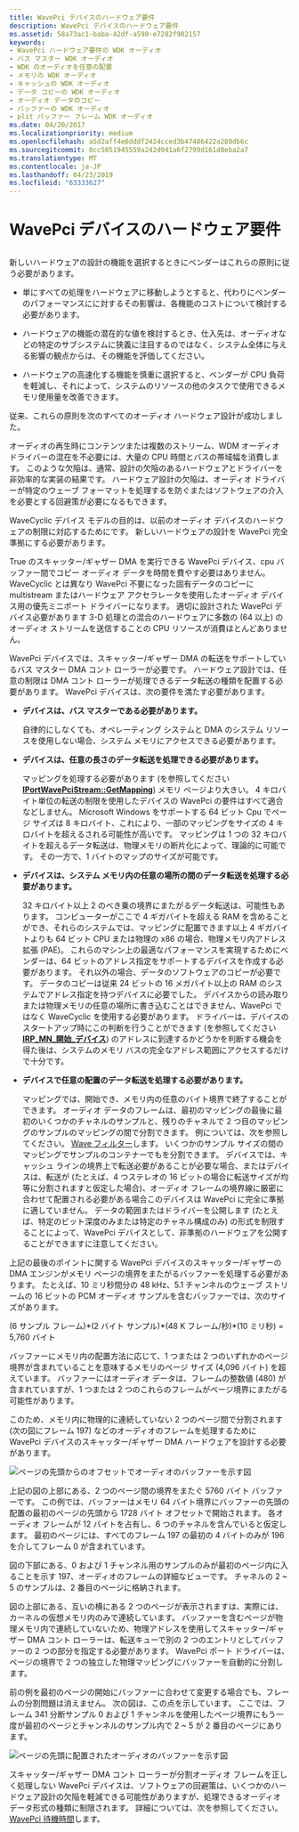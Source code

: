 ```yaml
---
title: WavePci デバイスのハードウェア要件
description: WavePci デバイスのハードウェア要件
ms.assetid: 58a73ac1-baba-42df-a590-e7282f902157
keywords:
- WavePci ハードウェア要件の WDK オーディオ
- バス マスター WDK オーディオ
- WDK のオーディオを任意の配置
- メモリの WDK オーディオ
- キャッシュの WDK オーディオ
- データ コピーの WDK オーディオ
- オーディオ データのコピー
- バッファーの WDK オーディオ
- plit バッファー フレーム WDK オーディオ
ms.date: 04/20/2017
ms.localizationpriority: medium
ms.openlocfilehash: a5d2aff4e6dddf2424cced3b47486422a289db6c
ms.sourcegitcommit: 0cc5051945559a242d941a6f2799d161d8eba2a7
ms.translationtype: MT
ms.contentlocale: ja-JP
ms.lasthandoff: 04/23/2019
ms.locfileid: "63333627"
---
```

# <a name="hardware-requirements-for-wavepci-devices"></a>WavePci デバイスのハードウェア要件


## <span id="hardware_requirements_for_wavepci_devices"></span><span id="HARDWARE_REQUIREMENTS_FOR_WAVEPCI_DEVICES"></span>


新しいハードウェアの設計の機能を選択するときにベンダーはこれらの原則に従う必要があります。

-   単にすべての処理をハードウェアに移動しようとすると、代わりにベンダーのパフォーマンスにに対するその影響は、各機能のコストについて検討する必要があります。

-   ハードウェアの機能の潜在的な値を検討するとき、仕入先は、オーディオなどの特定のサブシステムに狭義に注目するのではなく、システム全体に与える影響の観点からは、その機能を評価してください。

-   ハードウェアの高速化する機能を慎重に選択すると、ベンダーが CPU 負荷を軽減し、それによって、システムのリソースの他のタスクで使用できるメモリ使用量を改善できます。

従来、これらの原則を次のすべてのオーディオ ハードウェア設計が成功しました。

オーディオの再生時にコンテンツまたは複数のストリーム、WDM オーディオ ドライバーの混在を不必要には、大量の CPU 時間とバスの帯域幅を消費します。 このような欠陥は、通常、設計の欠陥のあるハードウェアとドライバーを非効率的な実装の結果です。 ハードウェア設計の欠陥は、オーディオ ドライバーが特定のウェーブ フォーマットを処理するを防ぐまたはソフトウェアの介入を必要とする回避策が必要になるもできます。

WaveCyclic デバイス モデルの目的は、以前のオーディオ デバイスのハードウェアの制限に対応するためにです。 新しいハードウェアの設計を WavePci 完全準拠にする必要があります。

True のスキャッター/ギャザー DMA を実行できる WavePci デバイス、cpu バッファー間でコピー オーディオ データを時間を費やす必要はありません。 WaveCyclic とは異なり WavePci 不要になった固有データのコピーに multistream またはハードウェア アクセラレータを使用したオーディオ デバイス用の優先ミニポート ドライバーになります。 適切に設計された WavePci デバイス必要があります 3-D 処理との混合のハードウェアに多数の (64 以上) のオーディオ ストリームを送信することの CPU リソースが消費ほとんどありません。

WavePci デバイスでは、スキャッター/ギャザー DMA の転送をサポートしているバス マスター DMA コント ローラーが必要です。 ハードウェア設計では、任意の制限は DMA コント ローラーが処理できるデータ転送の種類を配置する必要があります。 WavePci デバイスは、次の要件を満たす必要があります。

-   **デバイスは、バス マスターである必要があります。**

    自律的にしなくても、オペレーティング システムと DMA のシステム リソースを使用しない場合、システム メモリにアクセスできる必要があります。

-   **デバイスは、任意の長さのデータ転送を処理できる必要があります。**

    マッピングを処理する必要があります (を参照してください[ **IPortWavePciStream::GetMapping**](https://msdn.microsoft.com/library/windows/hardware/ff536909)) メモリ ページより大きい。 4 キロバイト単位の転送の制限を使用したデバイスの WavePci の要件はすべて適合などしません。 Microsoft Windows をサポートする 64 ビット Cpu でページ サイズは 8 キロバイト、これにより、一部のマッピングをサイズの 4 キロバイトを超えるされる可能性が高いです。 マッピングは 1 つの 32 キロバイトを超えるデータ転送は、物理メモリの断片化によって、理論的に可能です。 その一方で、1 バイトのマップのサイズが可能です。

-   **デバイスは、システム メモリ内の任意の場所の間のデータ転送を処理する必要があります。**

    32 キロバイト以上 2 のべき乗の境界にまたがるデータ転送は、可能性もあります。 コンピューターがここで 4 ギガバイトを超える RAM を含めることができ、それらのシステムでは、マッピングに配置できます以上 4 ギガバイトよりも 64 ビット CPU または物理の x86 の場合、物理メモリ内アドレス拡張 (PAE)。 これらのマシン上の最適なパフォーマンスを実現するためにベンダーは、64 ビットのアドレス指定をサポートするデバイスを作成する必要があります。 それ以外の場合、データのソフトウェアのコピーが必要です。 データのコピーは従来 24 ビットの 16 メガバイト以上の RAM のシステムでアドレス指定を持つデバイスに必要でした。 デバイスからの読み取りまたは物理メモリの任意の場所に書き込むことはできません、WavePci ではなく WaveCyclic を使用する必要があります。 ドライバーは、デバイスのスタートアップ時にこの判断を行うことができます (を参照してください[ **IRP\_MN\_開始\_デバイス**](https://msdn.microsoft.com/library/windows/hardware/ff551749)) のアドレスに到達するかどうかを判断する機会を得た後は、システムのメモリ バスの完全なアドレス範囲にアクセスするだけで十分です。

-   **デバイスで任意の配置のデータ転送を処理する必要があります。**

    マッピングでは、開始でき、メモリ内の任意のバイト境界で終了することができます。 オーディオ データのフレームは、最初のマッピングの最後に最初のいくつかのチャネルのサンプルと、残りのチャネルで 2 つ目のマッピングのサンプルのマッピングの間で分割できます。 例については、次を参照してください。 [Wave フィルター](wave-filters.md)します。 いくつかのサンプル サイズの間のマッピングでサンプルのコンテナーでもを分割できます。 デバイスでは、キャッシュ ラインの境界上で転送必要があることが必要な場合、またはデバイスは、転送が (たとえば、4 つステレオの 16 ビットの場合に転送サイズが均等に分割されますと仮定した場合)、オーディオ フレームの境界線に厳密に合わせて配置される必要がある場合このデバイスは WavePci に完全に準拠に適していません。 データの範囲またはドライバーを公開します (たとえば、特定のビット深度のみまたは特定のチャネル構成のみ) の形式を制限することによって、WavePci デバイスとして、非準拠のハードウェアを公開することができますに注意してください。

上記の最後のポイントに関する WavePci デバイスのスキャッター/ギャザーの DMA エンジンがメモリ ページの境界をまたがるバッファーを処理する必要があります。 たとえば、10 ミリ秒間分の 48 kHz、5.1 チャンネルのウェーブ ストリームの 16 ビットの PCM オーディオ サンプルを含むバッファーでは、次のサイズがあります。

(6 サンプル フレーム)\*(2 バイト サンプル)\*(48 K フレーム/秒)\*(10 ミリ秒) = 5,760 バイト

バッファーにメモリ内の配置方法に応じて、1 つまたは 2 つのいずれかのページ境界が含まれていることを意味するメモリのページ サイズ (4,096 バイト) を超えています。 バッファーにはオーディオ データは、フレームの整数値 (480) が含まれていますが、1 つまたは 2 つのこれらのフレームがページ境界にまたがる可能性があります。

このため、メモリ内に物理的に連続していない 2 つのページ間で分割されます (次の図にフレーム 197) などのオーディオのフレームを処理するために WavePci デバイスのスキャッター/ギャザー DMA ハードウェアを設計する必要があります。

![ページの先頭からのオフセットでオーディオのバッファーを示す図](images/framealign.png)

上記の図の上部にある、2 つのページ間の境界をまたぐ 5760 バイト バッファーです。 この例では、バッファーはメモリ 64 バイト境界にバッファーの先頭の配置の最初のページの先頭から 1728 バイト オフセットで開始されます。 各オーディオ フレームが 12 バイトを占有し、6 つのチャネルを含んでいると仮定します。 最初のページには、すべてのフレーム 197 の最初の 4 バイトのみが 196 を介してフレーム 0 が含まれています。

図の下部にある、0 および 1 チャンネル用のサンプルのみが最初のページ内に入ることを示す 197、オーディオのフレームの詳細なビューです。 チャネルの 2 ~ 5 のサンプルは、2 番目のページに格納されます。

図の上部にある、互いの横にある 2 つのページが表示されますは、実際には、カーネルの仮想メモリ内のみで連続しています。 バッファーを含むページが物理メモリ内で連続していないため、物理アドレスを使用してスキャッター/ギャザー DMA コント ローラーは、転送キューで別の 2 つのエントリとしてバッファーの 2 つの部分を指定する必要があります。 WavePci ポート ドライバーは、ページの境界で 2 つの独立した物理マッピングにバッファーを自動的に分割します。

前の例を最初のページの開始にバッファーに合わせて変更する場合でも、フレームの分割問題は消えません。 次の図は、この点を示しています。 ここでは、フレーム 341 分断サンプル 0 および 1 チャンネルを使用したページ境界にもう一度が最初のページとチャンネルのサンプル内で 2 ~ 5 が 2 番目のページにあります。

![ページの先頭に配置されたオーディオのバッファーを示す図](images/framealign2.png)

スキャッター/ギャザー DMA コント ローラーが分割オーディオ フレームを正しく処理しない WavePci デバイスは、ソフトウェアの回避策は、いくつかのハードウェア設計の欠陥を軽減できる可能性がありますが、処理できるオーディオ データ形式の種類に制限されます。 詳細については、次を参照してください。 [WavePci 待機時間](wavepci-latency.md)します。

 

 




